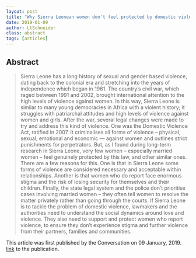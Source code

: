 ```yaml
---
layout: post
title: "Why Sierra Leonean women don't feel protected by domestic violence laws"
date: 2019-01-09
author: LtSchneider
class: abstract
tags: [articles]
---
```

## Abstract
>  Sierra Leone has a long history of sexual and gender based violence, dating back to the colonial era and stretching into the years of independence which began in 1961. The country’s civil war, which raged between 1991 and 2002, brought international attention to the high levels of violence against women. In this way, Sierra Leone is similar to many young democracies in Africa with a violent history; it struggles with patriarchal attitudes and high levels of violence against women and girls.
> After the war, several legal changes were made to try and address this kind of violence. One was the Domestic Violence Act, ratified in 2007. It criminalises all forms of violence – physical, sexual, emotional and economic — against women and outlines strict punishments for perpetrators. But, as I found during long-term research in Sierra Leone, very few women – especially married women – feel genuinely protected by this law, and other similar ones. There are a few reasons for this. One is that in Sierra Leone some forms of violence are considered necessary and acceptable within relationships. Another is that women who do report face enormous stigma and the risk of losing security for themselves and their children. Finally, the state legal system and the police don’t prioritise cases involving married women – they often tell women to resolve the matter privately rather than going through the courts.
> If Sierra Leone is to tackle the problem of domestic violence, lawmakers and the authorities need to understand the social dynamics around love and violence. They also need to support and protect women who report violence, to ensure they don’t experience stigma and further violence from their partners, families and communities.


This article was first published by the Conversation on 09 January, 2019. [link](https://theconversation.com/why-sierra-leonean-women-dont-feel-protected-by-domestic-violence-laws-109436) to the publication.

